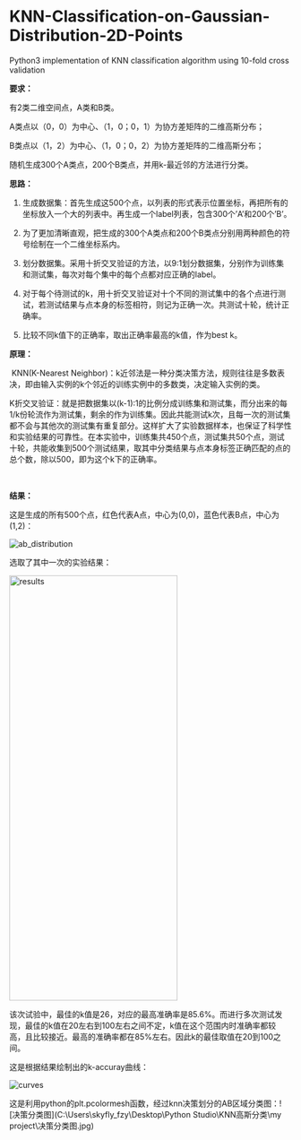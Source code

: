 # KNN-Classification-on-Gaussian-Distribution-2D-Points

Python3 implementation of KNN classification algorithm using 10-fold cross validation

**要求：**

有2类二维空间点，A类和B类。

A类点以（0，0）为中心、（1，0；0，1）为协方差矩阵的二维高斯分布；

B类点以（1，2）为中心、（1，0；0，2）为协方差矩阵的二维高斯分布；

随机生成300个A类点，200个B类点，并用k-最近邻的方法进行分类。

 

**思路：**

1. 生成数据集：首先生成这500个点，以列表的形式表示位置坐标，再把所有的坐标放入一个大的列表中。再生成一个label列表，包含300个’A’和200个’B’。

2. 为了更加清晰直观，把生成的300个A类点和200个B类点分别用两种颜色的符号绘制在一个二维坐标系内。

3. 划分数据集。采用十折交叉验证的方法，以9:1划分数据集，分别作为训练集和测试集，每次对每个集中的每个点都对应正确的label。

4. 对于每个待测试的k，用十折交叉验证对十个不同的测试集中的各个点进行测试，若测试结果与点本身的标签相符，则记为正确一次。共测试十轮，统计正确率。

5. 比较不同k值下的正确率，取出正确率最高的k值，作为best k。

**原理：**

​		KNN(K-Nearest Neighbor)：k近邻法是一种分类决策方法，规则往往是多数表决，即由输入实例的k个邻近的训练实例中的多数类，决定输入实例的类。

​        K折交叉验证：就是把数据集以(k-1):1的比例分成训练集和测试集，而分出来的每1/k份轮流作为测试集，剩余的作为训练集。因此共能测试k次，且每一次的测试集都不会与其他次的测试集有重复部分。这样扩大了实验数据样本，也保证了科学性和实验结果的可靠性。在本实验中，训练集共450个点，测试集共50个点，测试十轮，共能收集到500个测试结果，取其中分类结果与点本身标签正确匹配的点的总个数，除以500，即为这个k下的正确率。

​        

**结果：**

这是生成的所有500个点，红色代表A点，中心为(0,0)，蓝色代表B点，中心为(1,2)：

<img src="C:\Users\skyfly_fzy\Desktop\Python Studio\KNN高斯分类\my project\ab_distribution.jpg" alt="ab_distribution" />

选取了其中一次的实验结果：

<img src="C:\Users\skyfly_fzy\Desktop\Python Studio\KNN高斯分类\my project\results.png" width = "300" height = "759" alt="results" />

该次试验中，最佳的k值是26，对应的最高准确率是85.6%。而进行多次测试发现，最佳的k值在20左右到100左右之间不定，k值在这个范围内时准确率都较高，且比较接近。最高的准确率都在85%左右。因此k的最佳取值在20到100之间。

这是根据结果绘制出的k-accuray曲线：

<img src="C:\Users\skyfly_fzy\Desktop\Python Studio\KNN高斯分类\my project\curves.png" alt="curves" />

 这是利用python的plt.pcolormesh函数，经过knn决策划分的AB区域分类图：![决策分类图](C:\Users\skyfly_fzy\Desktop\Python Studio\KNN高斯分类\my project\决策分类图.jpg)